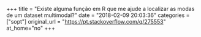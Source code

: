 +++
title = "Existe alguma função em R que me ajude a localizar as modas de um dataset multimodal?"
date = "2018-02-09 20:03:36"
categories = ["sopt"]
original_url = "https://pt.stackoverflow.com/q/275553"
at_home="no"
+++

